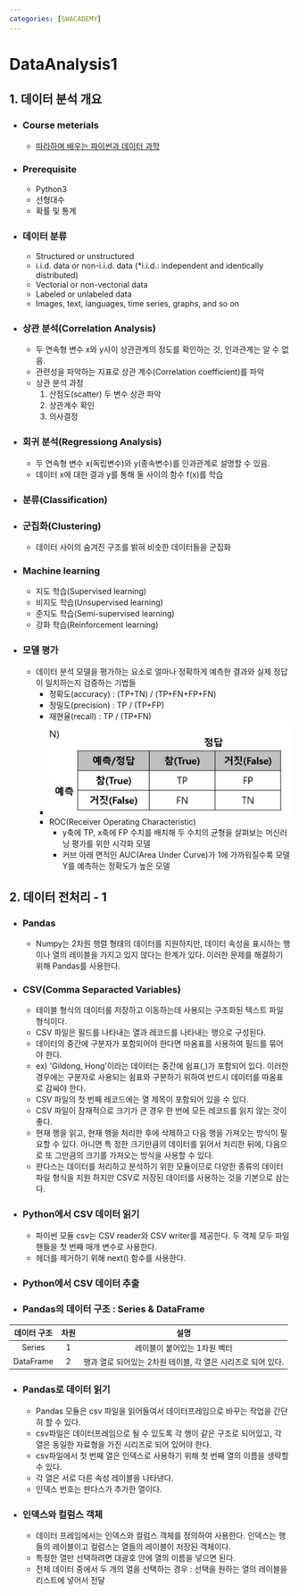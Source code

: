 ```yaml
---
categories: [SWACADEMY]
---
```


# DataAnalysis1

## 1. 데이터 분석 개요

- ### Course meterials
  - [따라하며 배우는 파이썬과 데이터 과학](http://www.yes24.com/Product/Goods/96555988)
- ### Prerequisite
  - Python3
  - 선형대수
  - 확률 및 통계
- ### 데이터 분류
  - Structured or unstructured
  - i.i.d. data or non-i.i.d. data (*i.i.d.: independent and identically distributed)
  - Vectorial or non-vectorial data
  - Labeled or unlabeled data
  - Images, text, languages, time series, graphs, and so on
- ### 상관 분석(Correlation Analysis)
  - 두 연속형 변수 x와 y사이 상관관계의 정도를 확인하는 것, 인과관계는 알 수 없음.
  - 관련성을 파악하는 지표로 상관 계수(Correlation coefficient)를 파악
  - 상관 분석 과정
    1. 산점도(scatter) 두 변수 상관 파악
    2. 상관계수 확인
    3. 의사결정
- ### 회귀 분석(Regressiong Analysis)
  - 두 연속형 변수 x(독립변수)와 y(종속변수)를 인과관계로 설명할 수 있음.
  - 데이터 x에 대한 결과 y를 통해 둘 사이의 함수 f(x)를 학습
- ### 분류(Classification)
- ### 군집화(Clustering)
  - 데이터 사이의 숨겨진 구조를 밝혀 비슷한 데이터들을 군집화
- ### Machine learning
  - 지도 학습(Supervised learning)
  - 비지도 학습(Unsupervised learning)
  - 준지도 학습(Semi-supervised learning)
  - 강화 학습(Reinforcement learning)
- ### 모델 평가
  - 데이터 분석 모델을 평가하는 요소로 얼마나 정확하게 예측한 결과와 실제 정답이 일치하는지 검증하는 기법들
    - 정확도(accuracy) : (TP+TN) / (TP+FN+FP+FN)
    - 정밀도(precision) : TP / (TP+FP)
    - 재현율(recall) : TP / (TP+FN)
    - ![01](/assets/images/2023/01/04/1.png)
    - ROC(Receiver Operating Characteristic)
      - y축에 TP, x축에 FP 수치를 배치해 두 수치의 균형을 살펴보는 머신러닝 평가를 위한 시각화 모델
      - 커브 아래 면적인 AUC(Area Under Curve)가 1에 가까워질수록 모델 Y를 예측하는 정확도가 높은 모델

## 2. 데이터 전처리 - 1

- ### Pandas
  - Numpy는 2차원 행렬 형태의 데이터를 지원하지만, 데이터 속성을 표시하는 행이나 열의 레이블을 가지고 있지 않다는 한계가 있다. 이러한 문제를 해결하기 위해 Pandas를 사용한다.
- ### CSV(Comma Separacted Variables)
  - 테이블 형식의 데이터를 저장하고 이동하는데 사용되는 구조화된 텍스트 파일 형식이다.
  - CSV 파일은 필드를 나타내는 열과 레코드를 나타내는 행으로 구성된다.
  - 데이터의 중간에 구분자가 포함되어야 한다면 따옴표를 사용하여 필드를 묶어야 한다.
  - ex) 'Gildong, Hong'이라는 데이터는 중간에 쉼표(,)가 포함되어 있다. 이러한 경우에는 구분자로 사용되는 쉼표와 구분하기 위하여 반드시 데이터를 따옴표로 감싸야 한다.
  - CSV 파일의 첫 번째 레코드에는 열 제목이 포함되어 있을 수 있다.
  - CSV 파일이 잠재적으로 크기가 큰 경우 한 번에 모든 레코드를 읽지 않는 것이 좋다.
  - 현재 행을 읽고, 현재 행을 처리한 후에 삭제하고 다음 행을 가져오는 방식이 필요할 수 있다. 아니면 특
    정한 크기만큼의 데이터를 읽어서 처리한 뒤에, 다음으로 또 그만큼의 크기를 가져오는 방식을 사용할
    수 있다.
  - 판다스는 데이터를 처리하고 분석하기 위한 모듈이므로 다양한 종류의 데이터 파일 형식을 지원
    하지만 CSV로 저장된 데이터를 사용하는 것을 기본으로 삼는다.
- ### Python에서 CSV 데이터 읽기
  - 파이썬 모듈 csv는 CSV reader와 CSV writer를 제공한다. 두 객체 모두 파일 핸들을 첫 번째 매개
    변수로 사용한다.
  - 헤더를 제거하기 위해 next() 함수를 사용한다.
- ### Python에서 CSV 데이터 추출
- ### Pandas의 데이터 구조 : Series & DataFrame
| 데이터 구조 | 차원 | 설명 |
|:---------:|:---:|:---:|
| Series    | 1 | 레이블이 붙어있는 1차원 벡터 |
| DataFrame | 2 | 행과 열로 되어있는 2차원 테이블, 각 열은 시리즈로 되어 있다.|
- ### Pandas로 데이터 읽기
  - Pandas 모듈은 csv 파일을 읽어들여서 데이터프레임으로 바꾸는 작업을 간단히 할 수 있다.
  - csv파일은 데이터프레임으로 될 수 있도록 각 행이 같은 구조로 되어있고, 각 열은 동일한 자료형을 가진 시리즈로 되어 있어야 한다.
  - csv파일에서 첫 번째 열은 인덱스로 사용하기 위해 첫 번째 열의 이름을 생략할 수 있다.
  - 각 열은 서로 다른 속성 레이블을 나타낸다.
  - 인덱스 번호는 판다스가 추가한 열이다.
- ### 인덱스와 컬럼스 객체
  - 데이터 프레임에서는 인덱스와 컬럼스 객체를 정의하여 사용한다. 인덱스는 행들의 레이블이고 컬럼스는 열들의 레이블이 저장된 객체이다.
  - 특정한 열만 선택하려면 대괄호 안에 열의 이름을 넣으면 된다.
  - 전체 데이터 중에서 두 개의 열을 선택하는 경우 : 선택을 원하는 열의 레이블을 리스트에 넣어서 전달